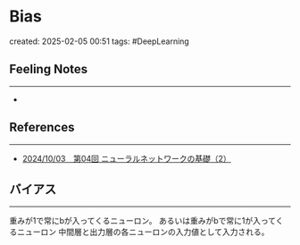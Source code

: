 
# Bias

created: 2025-02-05 00:51
tags: #DeepLearning 

## Feeling Notes
---
- 
## References
---
- [2024/10/03　第04回 ニューラルネットワークの基礎（2）](https://docs.google.com/presentation/d/1UcPruLQ1C4J5ApjAxSLxitJd5Ifou_KziYGTGYGyCwA/edit#slide=id.g10332ab0e68_0_52)

## バイアス
---
重みが1で常にbが入ってくるニューロン。
あるいは重みがbで常に1が入ってくるニューロン
中間層と出力層の各ニューロンの入力値として入力される。